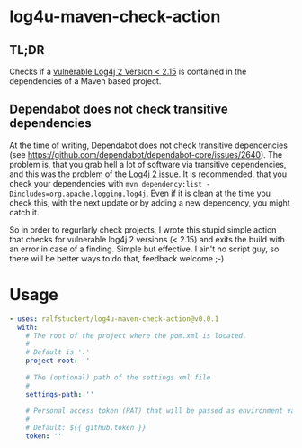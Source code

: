 # log4u-maven-check-action

## TL;DR
Checks if a [vulnerable Log4j 2 Version < 2.15](https://cve.mitre.org/cgi-bin/cvename.cgi?name=CVE-2021-44228) is contained in the dependencies of a Maven based project.

## Dependabot does not check transitive dependencies
At the time of writing, Dependabot does not check transitive dependencies (see https://github.com/dependabot/dependabot-core/issues/2640). The problem is, that you grab hell a lot of software via transitive dependencies, and this was the problem of the [Log4j 2 issue](https://cve.mitre.org/cgi-bin/cvename.cgi?name=CVE-2021-44228). It is recommended, that you check your dependencies with `mvn dependency:list -Dincludes=org.apache.logging.log4j`. Even if it is clean at the time you check this, with the next update or by adding a new depencency, you might catch it. 

So in order to regurlarly check projects, I wrote this stupid simple action that checks for vulnerable log4j 2 versions (< 2.15) and exits the build with an error in case of a finding. Simple but effective. I ain't no script guy, so there will be better ways to do that, feedback welcome ;-)

# Usage

<!-- start usage -->
```yaml
- uses: ralfstuckert/log4u-maven-check-action@v0.0.1
  with:
    # The root of the project where the pom.xml is located.
    #
    # Default is '.'
    project-root: ''
    
    # The (optional) path of the settings xml file
    #
    settings-path: ''
    
    # Personal access token (PAT) that will be passed as environment variable GTIHUB_TOKEN to the maven call.
    #
    # Default: ${{ github.token }}
    token: ''
```
